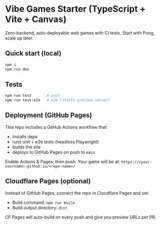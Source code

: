 # Vibe Games Starter (TypeScript + Vite + Canvas)

Zero-backend, auto-deployable web games with CI tests. Start with Pong, scale up later.

## Quick start (local)
```bash
npm i
npm run dev
```

## Tests
```bash
npm run test       # unit
npm run test:e2e   # e2e (starts preview server)
```

## Deployment (GitHub Pages)
This repo includes a GitHub Actions workflow that:
- installs deps
- runs unit + e2e tests (headless Playwright)
- builds the site
- deploys to GitHub Pages on push to `main`

Enable Actions & Pages, then push. Your game will be at:
`https://<your-username>.github.io/<repo-name>/`

## Cloudflare Pages (optional)
Instead of GitHub Pages, connect the repo in Cloudflare Pages and set:
- Build command: `npm run build`
- Build output directory: `dist`

CF Pages will auto-build on every push and give you preview URLs per PR.
